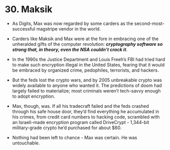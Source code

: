 # 30. Maksik

- As Digits, Max was now regarded by some carders as the second-most-successful magstripe vendor in the world.

- Carders like Maksik and Max were at the fore in embracing one of the unheralded gifts of the computer revolution: ***cryptography software so strong that, in theory, even the NSA couldn’t crack it***.

- In the 1990s the Justice Department and Louis Freeh’s FBI had tried hard to make such encryption illegal in the United States, fearing that it would be embraced by organized crime, pedophiles, terrorists, and hackers.

- But the feds lost the crypto wars, and by 2005 unbreakable crypto was widely available to anyone who wanted it. The predictions of doom had largely failed to materialize; most criminals weren’t tech-savvy enough to adopt encryption.

- Max, though, was. If all his tradecraft failed and the feds crashed through his safe house door, they’d find everything he accumulated in his crimes, from credit card numbers to hacking code, scrambled with an Israeli-made encryption program called DriveCrypt - 1,344-bit military-grade crypto he’d purchased for about $60.
- Nothing had been left to chance - Max was certain. He was untouchable.